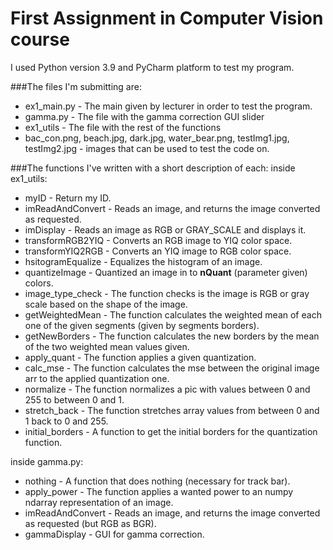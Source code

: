# First Assignment in Computer Vision course

I used Python version 3.9 and PyCharm platform to test my
program. 

###The files I'm submitting are:
* ex1_main.py - The main given by lecturer in order to test the program.
* gamma.py - The file with the gamma correction GUI slider
* ex1_utils - The file with the rest of the functions
* bac_con.png, beach.jpg, dark.jpg, water_bear.png, testImg1.jpg, testImg2.jpg - images that can be used to test the code on.

###The functions I've written with a short description of each:
inside ex1_utils:
* myID - Return my ID.
* imReadAndConvert - Reads an image, and returns the image converted as requested.
* imDisplay - Reads an image as RGB or GRAY_SCALE and displays it.
* transformRGB2YIQ - Converts an RGB image to YIQ color space.
* transformYIQ2RGB - Converts an YIQ image to RGB color space.
* hsitogramEqualize - Equalizes the histogram of an image.
* quantizeImage - Quantized an image in to **nQuant** (parameter given) colors.
* image_type_check - The function checks is the image is RGB or gray scale based on the shape of the image.
* getWeightedMean - The function calculates the weighted mean of each one of the given segments (given by segments borders).
* getNewBorders - The function calculates the new borders by the mean of the two weighted mean values given.
* apply_quant - The function applies a given quantization.
* calc_mse - The function calculates the mse between the original image arr to the applied quantization one.
* normalize - The function normalizes a pic with values between 0 and 255 to between 0 and 1.
* stretch_back - The function stretches array values from between 0 and 1 back to 0 and 255.
* initial_borders - A function to get the initial borders for the quantization function.

inside gamma.py:
* nothing - A function that does nothing (necessary for track bar).
* apply_power - The function applies a wanted power to an numpy ndarray representation of an image.
* imReadAndConvert - Reads an image, and returns the image converted as requested (but RGB as BGR).
* gammaDisplay - GUI for gamma correction.
